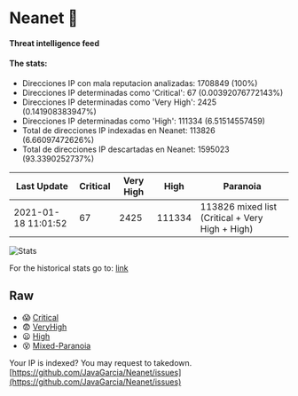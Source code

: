 # Neanet :hocho:
#### Threat intelligence feed
#### The stats:

- Direcciones IP con mala reputacion analizadas: 1708849 (100%)
- Direcciones IP determinadas como 'Critical':  67 (0.00392076772143%)
- Direcciones IP determinadas como 'Very High':  2425 (0.141908383947%)
- Direcciones IP determinadas como 'High':  111334 (6.51514557459)
- Total de direcciones IP indexadas en Neanet:  113826 (6.66097472626%)
- Total de direcciones IP descartadas en Neanet:  1595023 (93.3390252737%)

| Last Update | Critical | Very High | High | Paranoia |
| --- | --- | --- | --- | --- |
| 2021-01-18 11:01:52 | 67 | 2425 | 111334 | 113826 mixed list (Critical + Very High + High)|

![Stats](https://docs.google.com/spreadsheets/d/e/2PACX-1vSnaNMIXVabIpDJjufMlzH7poXnshF3mgd8Is1g9ytUEzVsP5my4Trn8f-xkoLLQ38xpL3HtmUexLo6/pubchart?oid=501124687&format=image)

For the historical stats go to: [link](/stats.csv)
## Raw
- :scream: [Critical](https://raw.githubusercontent.com/JavaGarcia/Neanet/master/blacklists/neanet_critical.txt)
- :fearful: [VeryHigh](https://raw.githubusercontent.com/JavaGarcia/Neanet/master/blacklists/neanet_veryHigh.txtt)
- :frowning: [High](https://raw.githubusercontent.com/JavaGarcia/Neanet/master/blacklists/neanet_high.txt)
- :dizzy_face: [Mixed-Paranoia](https://raw.githubusercontent.com/JavaGarcia/Neanet/master/blacklists/neanet_all.txt)


Your IP is indexed? You may request to takedown. [https://github.com/JavaGarcia/Neanet/issues](https://github.com/JavaGarcia/Neanet/issues)

































































































































































































































































































































































































































































































































































































































































































































































































































































































































































































































































































































































































































































































































































































































































































































































































































































































































































































































































































































































































































































































































































































































































































































































































































































































































































































































































































































































































































































































































































































































































































































































































































































































































































































































































































































































































































































































































